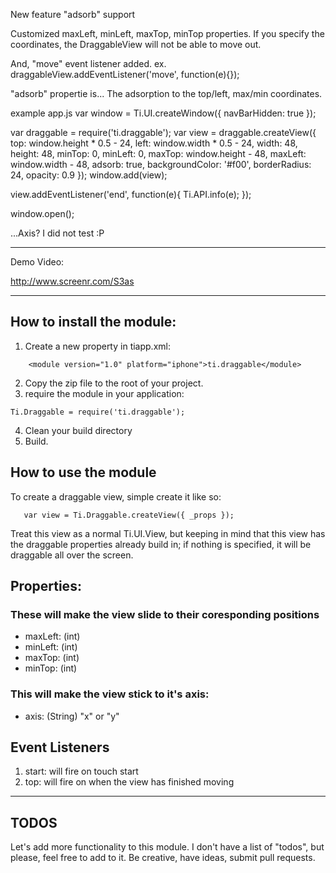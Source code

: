 New feature "adsorb" support

Customized maxLeft, minLeft, maxTop, minTop properties.
If you specify the coordinates, the DraggableView will not be able to move out.

And, "move" event listener added.
ex. draggableView.addEventListener('move', function(e){});

"adsorb" propertie is...
The adsorption to the top/left, max/min coordinates.

example app.js
var window = Ti.UI.createWindow({
    navBarHidden: true
});

var draggable = require('ti.draggable');
var view = draggable.createView({
    top: window.height * 0.5 - 24,
    left: window.width * 0.5 - 24,
    width: 48,
    height: 48,
    minTop: 0,
    minLeft: 0,
    maxTop: window.height - 48,
    maxLeft: window.width - 48,
    adsorb: true,
    backgroundColor: '#f00',
    borderRadius: 24,
    opacity: 0.9
});
window.add(view);

view.addEventListener('end', function(e){
    Ti.API.info(e);
});

window.open();




...Axis? I did not test :P


---

Demo Video:

http://www.screenr.com/S3as

---

## How to install the module:

1. Create a new property in tiapp.xml:
```
    <module version="1.0" platform="iphone">ti.draggable</module>
```
2. Copy the zip file to the root of your project.
3. require the module in your application:
```
Ti.Draggable = require('ti.draggable');
```
4. Clean your build directory
5. Build.

## How to use the module
To create a draggable view, simple create it like so:
```
   var view = Ti.Draggable.createView({ _props });
```

Treat this view as a normal Ti.UI.View, but keeping in mind that this view has the draggable properties already build in; if nothing is specified, it will be draggable all over the screen.

## Properties:

### These will make the view slide to their coresponding positions

* maxLeft: (int)
* minLeft: (int)
* maxTop: (int)
* minTop: (int)

### This will make the view stick to it's axis:

* axis: (String) "x" or "y"

## Event Listeners

1. start: will fire on touch start
2. top: will fire on when the view has finished moving

---

## TODOS
Let's add more functionality to this module. I don't have a list of "todos", but please, feel free to add to it. Be creative, have ideas, submit pull requests.
